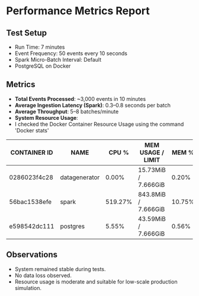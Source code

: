 # Performance Metrics Report

## Test Setup

- Run Time: 7 minutes
- Event Frequency: 50 events every 10 seconds
- Spark Micro-Batch Interval: Default
- PostgreSQL on Docker

## Metrics

- **Total Events Processed**: ~3,000 events in 10 minutes
- **Average Ingestion Latency (Spark)**: 0.3–0.8 seconds per batch
- **Average Throughput**: 5–8 batches/minute
- **System Resource Usage**:
- I checked the Docker Container Resource Usage using the command 'Docker stats'

| CONTAINER ID | NAME          | CPU %   | MEM USAGE / LIMIT     | MEM %  | NET I/O             | BLOCK I/O | PIDS |
|--------------|---------------|---------|------------------------|--------|----------------------|------------|------|
| 0286023f4c28 | datagenerator | 0.00%   | 15.73MiB / 7.666GiB    | 0.20%  | 1.6kB / 126B         | 0B / 0B    | 1    |
| 56bac1538efe | spark         | 519.27% | 843.8MiB / 7.666GiB    | 10.75% | 1.31MB / 45.2kB      | 0B / 0B    | 101  |
| e598542dc111 | postgres      | 5.55%   | 43.59MiB / 7.666GiB    | 0.56%  | 12.9kB / 10.3kB      | 0B / 0B    | 16   |


## Observations

- System remained stable during tests.
- No data loss observed.
- Resource usage is moderate and suitable for low-scale production simulation.
